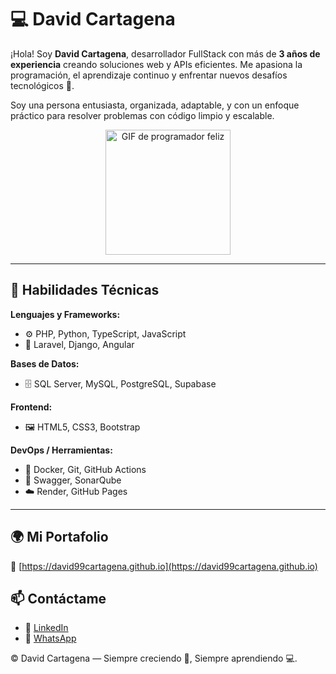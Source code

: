 # 💻 David Cartagena

¡Hola! Soy **David Cartagena**, desarrollador FullStack con más de **3 años de experiencia** creando soluciones web y APIs eficientes. Me apasiona la programación, el aprendizaje continuo y enfrentar nuevos desafíos tecnológicos 🚀.

Soy una persona entusiasta, organizada, adaptable, y con un enfoque práctico para resolver problemas con código limpio y escalable.

<!-- ![Desarrollando](https://media.giphy.com/media/qgQUggAC3Pfv687qPC/giphy.gif) -->
<!-- ![Desarrollando](https://i.pinimg.com/originals/fe/8b/0b/fe8b0bdd63a3f18afef5b0570a2a5c4c.gif) -->

<p align="center">
  <img src="https://i.pinimg.com/originals/fe/8b/0b/fe8b0bdd63a3f18afef5b0570a2a5c4c.gif" width="200" alt="GIF de programador feliz">
</p>

---

## 🌟 Habilidades Técnicas

**Lenguajes y Frameworks:**

- ⚙️ PHP, Python, TypeScript, JavaScript
- 🧱 Laravel, Django, Angular

**Bases de Datos:**

- 🗄️ SQL Server, MySQL, PostgreSQL, Supabase

**Frontend:**

- 🖼️ HTML5, CSS3, Bootstrap

**DevOps / Herramientas:**

- 🐳 Docker, Git, GitHub Actions
- 🧪 Swagger, SonarQube
- ☁️ Render, GitHub Pages

---

## 🌍 Mi Portafolio

📎 [https://david99cartagena.github.io](https://david99cartagena.github.io)

## 📫 Contáctame

- 💼 [LinkedIn](https://co.linkedin.com/public-profile/in/david-stevens-cartagena-navarro-248619199)
- 📱 [WhatsApp](https://wa.link/brtyz4)

© David Cartagena — Siempre creciendo 🌱, Siempre aprendiendo 💻.